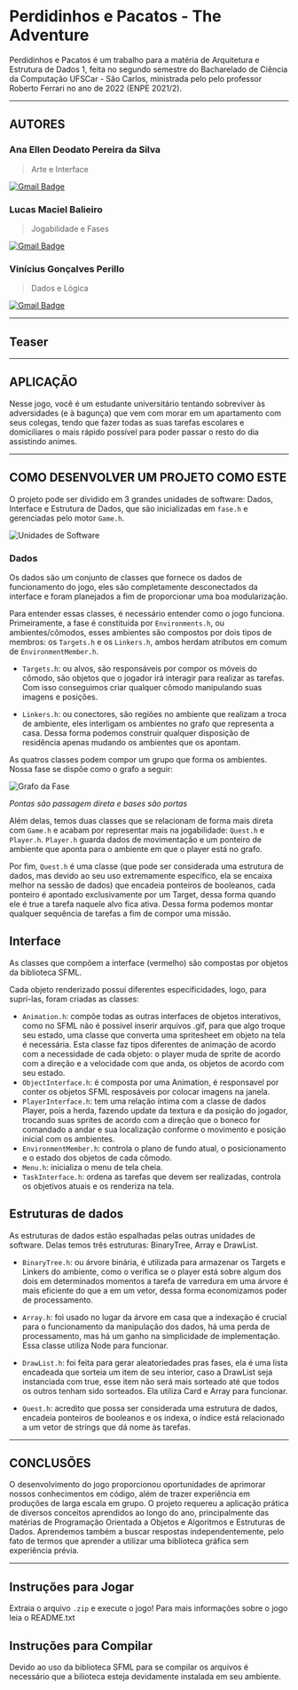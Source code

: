 # Perdidinhos e Pacatos - The Adventure

Perdidinhos e Pacatos é um trabalho para a matéria de Arquitetura e Estrutura de Dados 1, feita no segundo semestre do Bacharelado de Ciência da Computação UFSCar - São Carlos, ministrada pelo pelo professor Roberto Ferrari no ano de 2022 (ENPE 2021/2).

___

## AUTORES

### Ana Ellen Deodato Pereira da Silva 
> Arte e Interface

[![Gmail Badge](https://img.shields.io/badge/-anaellen.uba@gmail.com-c14438?style=flat-square&logo=Gmail&logoColor=white&link=mailto:anaellen.uba@gmail.com)](mailto:anaellen.uba@gmail.com)

### Lucas Maciel Balieiro 
> Jogabilidade e Fases

[![Gmail Badge](https://img.shields.io/badge/-lucas.macbali@gmail.com-c14438?style=flat-square&logo=Gmail&logoColor=white&link=mailto:lucas.macbali@gmail.com)](mailto:lucas.macbali@gmail.com)

### Vinícius Gonçalves Perillo 
> Dados e Lógica

[![Gmail Badge](https://img.shields.io/badge/-vinicius.perillo25@gmail.com-c14438?style=flat-square&logo=Gmail&logoColor=white&link=mailto:vinicius.perillo25@gmail.com)](mailto:vinicius.perillo25@gmail.com)

___

## Teaser
___

## APLICAÇÃO

Nesse jogo, você é um estudante universitário tentando sobreviver às adversidades (e à bagunça) que vem com morar em um apartamento com seus colegas, tendo que fazer todas as suas tarefas escolares e domiciliares o mais rápido possível para poder passar o resto do dia assistindo animes.


___

## COMO DESENVOLVER UM PROJETO COMO ESTE

O projeto pode ser dividido em 3 grandes unidades de software: Dados, Interface e Estrutura de Dados, que são inicializadas em `fase.h` e gerenciadas pelo motor `Game.h`.

![Unidades de Software](https://user-images.githubusercontent.com/76188994/164943225-2593e8cc-b14d-4ae4-bc22-a4bae79f457a.png)

### Dados
Os dados são um conjunto de classes que fornece os dados de funcionamento do jogo, eles são completamente desconectados da interface e foram planejados a fim de proporcionar uma boa modularização.

Para entender essas classes, é necessário entender como o jogo funciona. Primeiramente, a fase é constituída por `Environments.h`, ou ambientes/cômodos, esses ambientes são compostos por dois tipos de membros: os `Targets.h` e os `Linkers.h`, ambos herdam atributos em comum de `EnvironmentMember.h`. 

- `Targets.h`: ou alvos, são responsáveis por compor os móveis do cômodo, são objetos que o jogador irá interagir para realizar as tarefas. Com isso conseguimos criar qualquer cômodo manipulando suas imagens e posições. 

- `Linkers.h`: ou conectores, são regiões no ambiente que realizam a troca de ambiente, eles interligam os ambientes no grafo que representa a casa. Dessa forma podemos construir qualquer disposição de residência apenas mudando os ambientes que os apontam. 

As quatros classes podem compor um grupo que forma os ambientes. Nossa fase se dispõe como o grafo a seguir:

![Grafo da Fase](https://user-images.githubusercontent.com/76188994/164943227-731ce7ae-e357-4719-91d2-3ca5b55faee5.png)

*Pontas são passagem direta e bases são portas*

Além delas, temos duas classes que se relacionam de forma mais direta com `Game.h` e acabam por representar mais na jogabilidade: `Quest.h` e `Player.h`. 
`Player.h` guarda dados de movimentação e um ponteiro de ambiente que aponta para o ambiente em que o player está no grafo. 

Por fim, `Quest.h` é uma classe (que pode ser considerada uma estrutura de dados, mas devido ao seu uso extremamente específico, ela se encaixa melhor na sessão de dados) que encadeia ponteiros de booleanos, cada ponteiro é apontado exclusivamente por um Target, dessa forma quando ele é true a tarefa naquele alvo fica ativa. Dessa forma podemos montar qualquer sequência de tarefas a fim de compor uma missão.

## Interface
As classes que compõem a interface (vermelho) são compostas por objetos da biblioteca SFML.

Cada objeto renderizado possui diferentes especificidades, logo, para supri-las, foram criadas as classes:  

- `Animation.h`: compõe todas as outras interfaces de objetos interativos, como no SFML não é possível inserir arquivos .gif, para que algo troque seu estado, uma classe que converta uma spritesheet em objeto na tela é necessária. Esta classe faz tipos diferentes de animação de acordo com a necessidade de cada objeto: o player muda de sprite de acordo com a direção e a velocidade com que anda, os objetos de acordo com seu estado.
- `ObjectInterface.h`: é composta por uma Animation, é responsavel por conter os objetos SFML resposáveis por colocar imagens na janela.
- `PlayerInterface.h`: tem uma relação íntima com a classe de dados Player, pois a herda, fazendo update da textura e da posição do jogador, trocando suas sprites de acordo com a direção que o boneco for comandado a andar e sua localização conforme o movimento e posição inicial com os ambientes.
- `EnvironmentMember.h`: controla o plano de fundo atual, o posicionamento e o estado dos objetos de cada cômodo.
- `Menu.h`: inicializa o menu de tela cheia.
- `TaskInterface.h`: ordena as tarefas que devem ser realizadas, controla os objetivos atuais e os renderiza na tela.

 
## Estruturas de dados
As estruturas de dados estão espalhadas pelas outras unidades de software. Delas temos três estruturas: BinaryTree, Array e DrawList. 

- `BinaryTree.h`: ou árvore binária, é utilizada para armazenar os Targets e Linkers do ambiente, como o verifica se o player está sobre algum dos dois em determinados momentos a tarefa de varredura em uma árvore é mais eficiente do que a em um vetor, dessa forma economizamos poder de processamento. 

- `Array.h`: foi usado no lugar da árvore em casa que a indexação é crucial para o funcionamento da manipulação dos dados, há uma perda de processamento, mas há um ganho na simplicidade de implementação. Essa classe utiliza Node para funcionar. 

- `DrawList.h`: foi feita para gerar aleatoriedades pras fases, ela é uma lista encadeada que sorteia um item de seu interior, caso a DrawList seja instanciada com true, esse item não será mais sorteado até que todos os outros tenham sido sorteados. Ela utiliza Card e Array para funcionar. 

- `Quest.h`: acredito que possa ser considerada uma estrutura de dados, encadeia ponteiros de booleanos e os indexa, o índice está relacionado a um vetor de strings que dá nome às tarefas.	

___

## CONCLUSÕES 

O desenvolvimento do jogo proporcionou oportunidades de aprimorar nossos conhecimentos em código, além de trazer experiência em produções de larga escala em grupo. O projeto requereu a aplicação prática de diversos conceitos aprendidos ao longo do ano, principalmente das matérias de Programação Orientada a Objetos e Algoritmos e Estruturas de Dados. Aprendemos também a buscar respostas independentemente, pelo fato de termos que aprender a utilizar uma biblioteca gráfica sem experiência prévia.

___

## Instruções para Jogar

Extraia o arquivo `.zip` e execute o jogo!
Para mais informações sobre o jogo leia o README.txt

## Instruções para Compilar

Devido ao uso da biblioteca SFML para se compilar os arquivos é necessário que a bilioteca esteja devidamente instalada em seu ambiente.